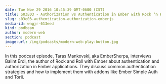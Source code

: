 ```yaml
---
date: Tue Nov 29 2016 10:45:39 GMT-0600 (CST)
title: S03E03 - Authorization vs Authentication in Ember with Rock ‘n Roll Ember
slug: s03e03-authentication-authorization-emberjs
media-id: wngjr-613eed
kind: podbean
author: modern-web
section: podcast
image-url: /img/podcasts/modern-web-play-button.jpg
---
```

In this podcast episode, Taras Mankovski, aka EmberSherpa, interviews Balint Erdi, the author of Rock and Roll with Ember about authentication and authorization in Ember applications. They discuss common authentication strategies and how to implement them with addons like Ember Simple Auth and Torii.
